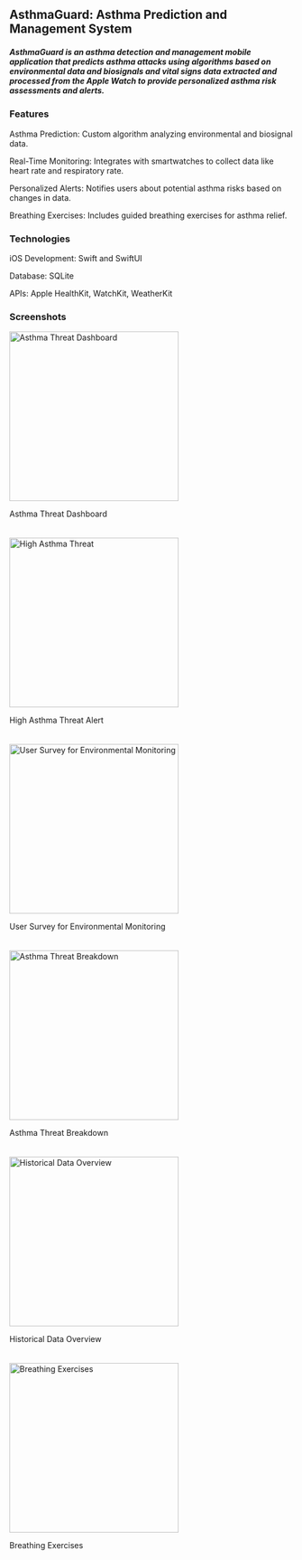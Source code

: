 ## AsthmaGuard: Asthma Prediction and Management System

##### AsthmaGuard is an asthma detection and management mobile application that predicts asthma attacks using algorithms based on  environmental data and biosignals and vital signs data extracted and processed from the Apple Watch to provide personalized asthma risk assessments and alerts.

### Features

Asthma Prediction: Custom algorithm analyzing environmental and biosignal data.

Real-Time Monitoring: Integrates with smartwatches to collect data like heart rate and respiratory rate.

Personalized Alerts: Notifies users about potential asthma risks based on changes in data.

Breathing Exercises: Includes guided breathing exercises for asthma relief.

### Technologies

iOS Development: Swift and SwiftUI

Database: SQLite

APIs: Apple HealthKit, WatchKit, WeatherKit

### Screenshots
<div style="display: flex; flex-wrap: wrap; gap: 20px;">

  <div style="flex: 1; min-width: 300px;">
    <img src="Pics/Asthma%20threat%20dashboard.png" alt="Asthma Threat Dashboard" width="300">
    <p>Asthma Threat Dashboard</p>
  </div>

  <div style="flex: 1; min-width: 300px;">
    <img src="Pics/High%20asthma%20threat.png" alt="High Asthma Threat" width="300">
    <p>High Asthma Threat Alert</p>
  </div>

  <div style="flex: 1; min-width: 300px;">
    <img src="Pics/Survey.png" alt="User Survey for Environmental Monitoring" width="300">
    <p>User Survey for Environmental Monitoring</p>
  </div>
  
  <div style="flex: 1; min-width: 300px;">
    <img src="Pics/Asthma%20threat%20breakdown.png" alt="Asthma Threat Breakdown" width="300">
    <p>Asthma Threat Breakdown</p>
  </div>

  <div style="flex: 1; min-width: 300px;">
    <img src="Pics/Historical%20data.png" alt="Historical Data Overview" width="300">
    <p>Historical Data Overview</p>
  </div>
  
  <div style="flex: 1; min-width: 300px;">
    <img src="Pics/Breathing%20exercises.png" alt="Breathing Exercises" width="300">
    <p>Breathing Exercises</p>
  </div>
  
</div>


